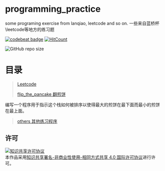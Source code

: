 # programming_practice
some programing exercise from lanqiao, leetcode and so on.
一些来自蓝桥杯\leetcode等地方的练习题

[![codebeat badge](https://codebeat.co/badges/ec233acd-cb47-45dd-8a5a-7ce84e680671)](https://codebeat.co/projects/github-com-chenboshuo-programming_practice-master)
[![HitCount](http://hits.dwyl.io/chenboshuo/githubcom/chenboshuo/programming_practice.svg)](http://hits.dwyl.io/chenboshuo/githubcom/chenboshuo/programming_practice)

![GitHub repo size](https://img.shields.io/github/repo-size/chenboshuo/programming_practice.svg)


# 目录
> [Leetcode](./Leetcode)
>
> [flip_the_pancake 翻煎饼](./flip_the_pancake)

编写一个程序用于指示这个栈如何被排序以使得最大的煎饼在最下面而最小的煎饼在最上面。

> [others 其他练习程序](./others)



## 许可
<a rel="license" href="http://creativecommons.org/licenses/by-nc-sa/4.0/"><img alt="知识共享许可协议" style="border-width:0" src="https://i.creativecommons.org/l/by-nc-sa/4.0/88x31.png" /></a><br />本作品采用<a rel="license" href="http://creativecommons.org/licenses/by-nc-sa/4.0/">知识共享署名-非商业性使用-相同方式共享 4.0 国际许可协议</a>进行许可。
